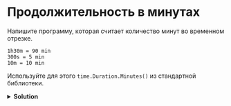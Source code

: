 # Продолжительность в минутах
Напишите программу, которая считает количество минут во временном отрезке.

```
1h30m = 90 min
300s = 5 min
10m = 10 min
```

Используйте для этого `time.Duration.Minutes()` из стандартной библиотеки.

<details>
    <summary><strong>Solution</strong></summary>
    
```go 
package main

import (
	"fmt"
	"time"
)

func main() {
    // считываем временной отрезок из os.Stdin
    // гарантируется, что значение корректное
    // не меняйте этот блок
    var s string
    fmt.Scan(&s)
    d, _ := time.ParseDuration(s)

    // выведите исходное значение
    // и количество минут в нем
    // в формате "исходное = X min"
    // используйте метод .Minutes() объекта d
    fmt.Println(s,"=", d.Minutes(), "min")
}
```
</details>